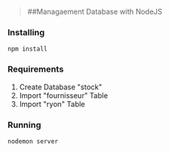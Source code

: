 >##Managaement Database with NodeJS

### Installing
```
npm install
```
### Requirements
<ol>
    <li> Create Database "stock" </li>
    <li> Import "fournisseur" Table</li>
    <li> Import "ryon" Table</li>
</ol>

### Running
```
nodemon server
```
